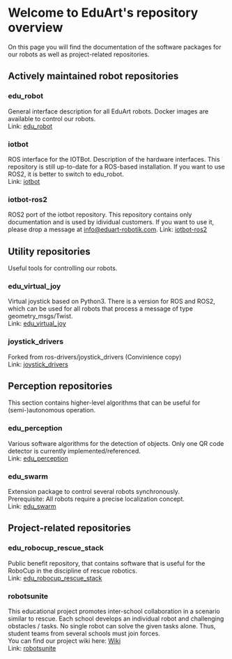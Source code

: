 # Welcome to EduArt's repository overview
On this page you will find the documentation of the software packages for our robots as well as project-related repositories.

## Actively maintained robot repositories
### edu_robot
General interface description for all EduArt robots. Docker images are available to control our robots.  
Link: [edu_robot](https://github.com/EduArt-Robotik/edu_robot)

### iotbot
ROS interface for the IOTBot. Description of the hardware interfaces. This repository is still up-to-date for a ROS-based installation. If you want to use ROS2, it is better to switch to edu_robot.  
Link: [iotbot](https://github.com/EduArt-Robotik/iotbot)

### iotbot-ros2
ROS2 port of the iotbot repository. This repository contains only documentation and is used by idividual customers. If you want to use it, please drop a message at info@eduart-robotik.com.
Link: [iotbot-ros2](https://github.com/EduArt-Robotik/iotbot-ros2)

## Utility repositories
Useful tools for controlling our robots.
### edu_virtual_joy
Virtual joystick based on Python3. There is a version for ROS and ROS2, which can be used for all robots that process a message of type geometry_msgs/Twist.  
Link: [edu_virtual_joy](https://github.com/EduArt-Robotik/edu_virtual_joy)
### joystick_drivers
Forked from ros-drivers/joystick_drivers (Convinience copy)  
Link: [joystick_drivers](https://github.com/EduArt-Robotik/joystick_drivers)

## Perception repositories
This section contains higher-level algorithms that can be useful for (semi-)autonomous operation.
### edu_perception
Various software algorithms for the detection of objects. Only one QR code detector is currently implemented/referenced.  
Link: [edu_perception](https://github.com/EduArt-Robotik/edu_perception)
### edu_swarm
Extension package to control several robots synchronously.  
Prerequisite: All robots require a precise localization concept.  
Link: [edu_swarm](https://github.com/EduArt-Robotik/edu_swarm)

## Project-related repositories
### edu_robocup_rescue_stack
Public benefit repository, that contains software that is useful for the RoboCup in the discipline of rescue robotics.  
Link: [edu_robocup_rescue_stack](https://github.com/EduArt-Robotik/edu_robocup_rescue_stack)
### robotsunite
This educational project promotes inter-school collaboration in a scenario similar to rescue. Each school develops an individual robot and challenging obstacles / tasks. No single robot can solve the given tasks alone. Thus, student teams from several schools must join forces.  
You can find our project wiki here: [Wiki](https://github.com/EduArt-Robotik/robotsunite/wiki)  
Link: [robotsunite](https://github.com/EduArt-Robotik/robotsunite)
